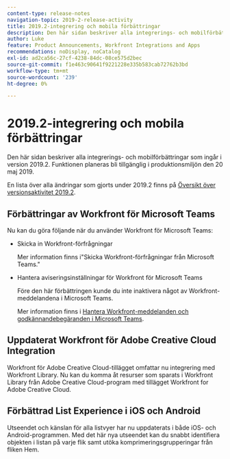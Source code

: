 ```yaml
---
content-type: release-notes
navigation-topic: 2019-2-release-activity
title: 2019.2-integrering och mobila förbättringar
description: Den här sidan beskriver alla integrerings- och mobilförbättringar som ingår i version 2019.2. Funktionen planeras bli tillgänglig i produktionsmiljön den 20 maj 2019.
author: Luke
feature: Product Announcements, Workfront Integrations and Apps
recommendations: noDisplay, noCatalog
exl-id: ad2ca56c-27cf-4238-84dc-08ce575d2bec
source-git-commit: f1e463c90641f9221228e335b583cab72762b3bd
workflow-type: tm+mt
source-wordcount: '239'
ht-degree: 0%

---
```


# 2019.2-integrering och mobila förbättringar

Den här sidan beskriver alla integrerings- och mobilförbättringar som ingår i version 2019.2. Funktionen planeras bli tillgänglig i produktionsmiljön den 20 maj 2019.

En lista över alla ändringar som gjorts under 2019.2 finns på [Översikt över versionsaktivitet 2019.2](../../../../product-announcements/product-releases/quarterly-release-archive/2019.2-release-activity/2019-2-release-activity-overview.md).

## Förbättringar av Workfront för Microsoft Teams

Nu kan du göra följande när du använder Workfront för Microsoft Teams:

* Skicka in Workfront-förfrågningar

  Mer information finns i&quot;Skicka Workfront-förfrågningar från Microsoft Teams.&quot;

* Hantera aviseringsinställningar för Workfront för Microsoft Teams

  Före den här förbättringen kunde du inte inaktivera något av Workfront-meddelandena i Microsoft Teams.

  Mer information finns i [Hantera Workfront-meddelanden och godkännandebegäranden i Microsoft Teams](../../../../workfront-integrations-and-apps/using-workfront-with-microsoft-teams/manage-wf-notifications-approval-requests-ms-teams.md).

## Uppdaterat Workfront för Adobe Creative Cloud Integration

Workfront för Adobe Creative Cloud-tillägget omfattar nu integrering med Workfront Library. Nu kan du komma åt resurser som sparats i Workfront Library från Adobe Creative Cloud-program med tillägget Workfront for Adobe Creative Cloud.

## Förbättrad List Experience i iOS och Android

Utseendet och känslan för alla listvyer har nu uppdaterats i både iOS- och Android-programmen. Med det här nya utseendet kan du snabbt identifiera objekten i listan på varje flik samt utöka komprimeringsgrupperingar från fliken Hem.

